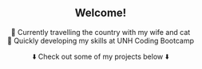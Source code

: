 <div align="center">

## Welcome!

🚙 Currently travelling the country with my wife and cat  
🌱 Quickly developing my skills at UNH Coding Bootcamp  

⬇️ Check out some of my projects below ⬇️

</div>
<!--
**JoelDore/JoelDore** is a ✨ _special_ ✨ repository because its `README.md` (this file) appears on your GitHub profile.

# Ideas:
- 🔭 Currently working on...
- 👯 Looking to collaborate on...
- 🤔 Looking for help with...
- 💬 Ask me about...
- 📫 How to reach me: 
- ⚡ Fun fact: 
-->
